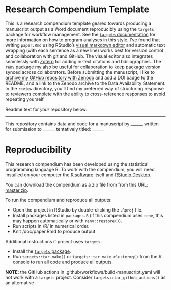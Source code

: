 
<!-- README.md is generated from README.Rmd. Please edit that file -->

# Research Compendium Template

This is a research compendium template geared towards producing a
manuscript output as a Word document reproducibly using the `targets`
package for workflow management. See the [`targets`
documentation](https://docs.ropensci.org/targets/) for more information
on how to program analyses in this style. I’ve found that writing
`paper.Rmd` using RStudio’s [visual markdown
editor](https://rstudio.github.io/visual-markdown-editing/) and
automatic text wrapping (with each sentence as a new line) works best
for version control and collaboration with git and GitHub. The visual
editor also integrates seamlessly with [Zotero](https://www.zotero.org/)
for adding in-text citations and bibliographies. The [`renv`
package](https://rstudio.github.io/renv/articles/renv.html) my also be
useful for collaboration to keep package version synced across
collaborators. Before submitting the manuscript, I like to [archive my
GitHub repository with
Zenodo](https://guides.github.com/activities/citable-code/) and add a
DOI badge to the README, and a link to the Zenodo archive to the Data
Availability Statement. In the `review` directory, you’ll find my
preferred way of structuring response to reviewers complete with the
ability to cross-reference responses to avoid repeating yourself.

Readme text for *your* repository below:

------------------------------------------------------------------------

<!-- badges: start -->
<!-- DOI badges go here -->
<!-- badges: end -->

This repository contains data and code for a manuscript by \_\_\_\_\_\_
written for submission to \_\_\_\_\_\_ tentatively titled: \_\_\_\_\_.

# Reproducibility

This research compendium has been developed using the statistical
programming language R. To work with the compendium, you will need
installed on your computer the [R
software](https://cloud.r-project.org/) itself and [RStudio
Desktop](https://rstudio.com/products/rstudio/download/).

You can download the compendium as a zip file from from this URL:
[master.zip](/archive/master.zip).

To run the compendium and reproduce all outputs:

-   Open the project in RStudio by double-clicking the `.Rproj` file.
-   Install packages listed in `packages.R` (if this compendium uses
    `renv`, this may happen automatically or with `renv::restore()`).
-   Run scripts in /R/ in numerical order.
-   Knit /doc/paper.Rmd to produce output

Additional instructions if project uses `targets`:

-   Install the [`targets` package](https://docs.ropensci.org/targets/).
-   Run `targets::tar_make()` or `targets::tar_make_clustermq()` from
    the R console to run all code and produce all outputs.

**NOTE**: the GitHub actions in .github/workflows/build-manuscript.yaml
will not work with a `targets` project. Consider
`targets::tar_github_actions()` as an alternative
